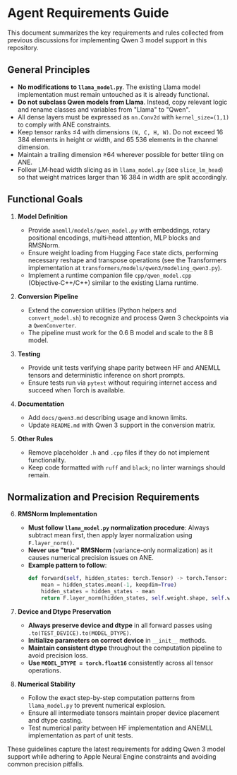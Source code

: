 # Agent Requirements Guide

This document summarizes the key requirements and rules collected from previous discussions for implementing Qwen 3 model support in this repository.

## General Principles

- **No modifications to `llama_model.py`**. The existing Llama model implementation must remain untouched as it is already functional.
- **Do not subclass Qwen models from Llama**. Instead, copy relevant logic and rename classes and variables from "Llama" to "Qwen".
- All dense layers must be expressed as `nn.Conv2d` with `kernel_size=(1,1)` to comply with ANE constraints.
- Keep tensor ranks ≤4 with dimensions `(N, C, H, W)`. Do not exceed 16 384 elements in height or width, and 65 536 elements in the channel dimension.
- Maintain a trailing dimension ≥64 wherever possible for better tiling on ANE.
- Follow LM‑head width slicing as in `llama_model.py` (see `slice_lm_head`) so that weight matrices larger than 16 384 in width are split accordingly.

## Functional Goals

1. **Model Definition**
   - Provide `anemll/models/qwen_model.py` with embeddings, rotary positional encodings, multi‑head attention, MLP blocks and RMSNorm.
   - Ensure weight loading from Hugging Face state dicts, performing necessary reshape and transpose operations (see the Transformers implementation at `transformers/models/qwen3/modeling_qwen3.py`).
   - Implement a runtime companion file `cpp/qwen_model.cpp` (Objective‑C++/C++) similar to the existing Llama runtime.

2. **Conversion Pipeline**
   - Extend the conversion utilities (Python helpers and `convert_model.sh`) to recognize and process Qwen 3 checkpoints via a `QwenConverter`.
   - The pipeline must work for the 0.6 B model and scale to the 8 B model.

3. **Testing**
   - Provide unit tests verifying shape parity between HF and ANEMLL tensors and deterministic inference on short prompts.
   - Ensure tests run via `pytest` without requiring internet access and succeed when Torch is available.

4. **Documentation**
   - Add `docs/qwen3.md` describing usage and known limits.
   - Update `README.md` with Qwen 3 support in the conversion matrix.

5. **Other Rules**
   - Remove placeholder `.h` and `.cpp` files if they do not implement functionality.
   - Keep code formatted with `ruff` and `black`; no linter warnings should remain.

## Normalization and Precision Requirements

6. **RMSNorm Implementation**
   - **Must follow `llama_model.py` normalization procedure**: Always subtract mean first, then apply layer normalization using `F.layer_norm()`.
   - **Never use "true" RMSNorm** (variance-only normalization) as it causes numerical precision issues on ANE.
   - **Example pattern to follow**:
     ```python
     def forward(self, hidden_states: torch.Tensor) -> torch.Tensor:
         mean = hidden_states.mean(-1, keepdim=True)
         hidden_states = hidden_states - mean
         return F.layer_norm(hidden_states, self.weight.shape, self.weight, bias=None, eps=float(self.eps)).to(TEST_DEVICE).to(MODEL_DTYPE)
     ```

7. **Device and Dtype Preservation**
   - **Always preserve device and dtype** in all forward passes using `.to(TEST_DEVICE).to(MODEL_DTYPE)`.
   - **Initialize parameters on correct device** in `__init__` methods.
   - **Maintain consistent dtype** throughout the computation pipeline to avoid precision loss.
   - **Use `MODEL_DTYPE = torch.float16`** consistently across all tensor operations.

8. **Numerical Stability**
   - Follow the exact step-by-step computation patterns from `llama_model.py` to prevent numerical explosion.
   - Ensure all intermediate tensors maintain proper device placement and dtype casting.
   - Test numerical parity between HF implementation and ANEMLL implementation as part of unit tests.

These guidelines capture the latest requirements for adding Qwen 3 model support while adhering to Apple Neural Engine constraints and avoiding common precision pitfalls.
